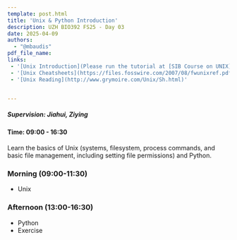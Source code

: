```yaml
---
template: post.html
title: 'Unix & Python Introduction'
description: UZH BIO392 FS25 - Day 03
date: 2025-04-09
authors:
  - "@mbaudis"
pdf_file_name: 
links: 
 - '[Unix Introduction](Please run the tutorial at [SIB Course on UNIX](https://edu.sib.swiss/pluginfile.php/2878/mod_resource/content/4/couselab-html/content.html))'
 - '[Unix Cheatsheets](https://files.fosswire.com/2007/08/fwunixref.pdf)'
 - '[Unix Reading](http://www.grymoire.com/Unix/Sh.html)'


---
```


##### Supervision: Jiahui, Ziying
#### Time: 09:00 - 16:30
Learn the basics of Unix (systems, filesystem, process commands, and basic file management, including setting file permissions) and Python.

<!--more-->

### Morning (09:00-11:30)

* Unix

### Afternoon (13:00-16:30)

* Python
* Exercise

